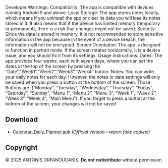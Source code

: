 Developer Warnings:
Compatibility: The app is compatible with devices running Android 5 and above.
Local Storage: The app stores notes locally, which means if you uninstall the app or clear its
data you will lose its notes stored in it.
It also means that if the device has limited memory (temporary or permanent), there is a risk that
changes might not be saved.
Security: Since the data is stored in memory, it is not recommended to store sensitive
information in the app because in the event of a device breach, the information will not be
encrypted.
Screen Orientation: The app is designed to function in portrait mode. If the screen rotates
horizontally, it is a device issue, and you should fix it from its settings.
Usage Instructions:
Dates: The app provides four weeks, each with seven days, where you can set the dates at the
top of the screen by pressing the "Date",”Week1”,”Week2”,”Week3”,”Week4” button.
Notes: You can write your daily notes for each day. However, the notes or date settings will only
be saved when you press a button at the bottom of the screen.
Those Buttons are :(“Monday”, “Tuesday”, “Wednesday”, “Thursday”, “Friday”, “Saturday”,
“Sunday”, “Menu 1”, “Menu 2”, “Menu 3”, ”Week 1”, “Week 2”, “Week 3”, “Week 4”, “Main
Menu”).
If you forget to press a button at the bottom of the screen, your changes will not be saved


## Download  
- [Calendar_Daily_Planner.apk](https://your-link.com) *(Official version—report fake copies!)*  

## Copyright  
© 2025 ANTONIS ORFANOUDAKIS. **Do not redistribute** without permission.  
